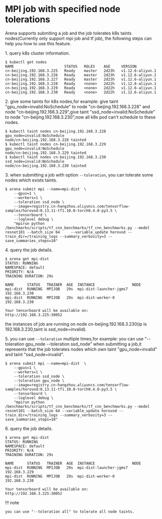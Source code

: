 # MPI job with specified node tolerations

Arena supports submiting a job and the job tolerates k8s taints nodes(Currently only support mpi job and tf job), the following steps can help you how to use this feature.

1\. query k8s cluster information.

    $ kubectl get nodes
    NAME                       STATUS   ROLES    AGE     VERSION
    cn-beijing.192.168.3.225   Ready    master   2d23h   v1.12.6-aliyun.1
    cn-beijing.192.168.3.226   Ready    master   2d23h   v1.12.6-aliyun.1
    cn-beijing.192.168.3.227   Ready    master   2d23h   v1.12.6-aliyun.1
    cn-beijing.192.168.3.228   Ready    <none>   2d22h   v1.12.6-aliyun.1
    cn-beijing.192.168.3.229   Ready    <none>   2d22h   v1.12.6-aliyun.1
    cn-beijing.192.168.3.230   Ready    <none>   2d22h   v1.12.6-aliyun.1

2\. give some taints for k8s nodes,for example: give taint "gpu_node=invalid:NoSchedule" to node "cn-beijing.192.168.3.228" and node "cn-beijing.192.168.3.229",give taint  "ssd_node=invalid:NoSchedule" to node "cn-beijing.192.168.3.230",now all k8s pod can't schedule to these nodes.

    $ kubectl taint nodes cn-beijing.192.168.3.228 gpu_node=invalid:NoSchedule                                                                            
    node/cn-beijing.192.168.3.228 tainted
    $ kubectl taint nodes cn-beijing.192.168.3.229 gpu_node=invalid:NoSchedule                                                                            
    node/cn-beijing.192.168.3.229 tainted
    $ kubectl taint nodes cn-beijing.192.168.3.230 ssd_node=invalid:NoSchedule                                                                            
    node/cn-beijing.192.168.3.230 tainted


3\. when submitting a job with option ``--toleration``, you can tolerate some nodes which exists taints.

    $ arena submit mpi --name=mpi-dist  \
        --gpus=1 \
        --workers=1 \
        --toleration ssd_node \
        --image=registry.cn-hangzhou.aliyuncs.com/tensorflow-samples/horovod:0.13.11-tf1.10.0-torch0.4.0-py3.5 \
        --tensorboard \
        --loglevel debug \
        "mpirun python /benchmarks/scripts/tf_cnn_benchmarks/tf_cnn_benchmarks.py --model resnet101 --batch_size 64     --variable_update horovod --train_dir=/training_logs --summary_verbosity=3 --save_summaries_steps=10"


4\. query the job details.

    $ arena get mpi-dist                                                                                                                                 
    STATUS: RUNNING
    NAMESPACE: default
    PRIORITY: N/A
    TRAINING DURATION: 29s

    NAME      STATUS   TRAINER  AGE  INSTANCE                 NODE
    mpi-dist  RUNNING  MPIJOB   29s  mpi-dist-launcher-jgms7  192.168.3.230
    mpi-dist  RUNNING  MPIJOB   29s  mpi-dist-worker-0        192.168.3.230

    Your tensorboard will be available on:
    http://192.168.3.225:30052

the instances of job are running  on node cn-beijing.192.168.3.230(ip is 192.168.3.230,taint is ssd_node=invalid).

5\. you can use ``--toleration`` multiple times,for example: you can use  "--toleration gpu_node --toleration ssd_node" when submitting a job,it represents that the job tolerates nodes which own taint "gpu_node=invalid" and taint "ssd_node=invalid".

    $ arena submit mpi --name=mpi-dist  \
        --gpus=1 \
        --workers=1 \
        --toleration ssd_node \
        --toleration gpu_node \
        --image=registry.cn-hangzhou.aliyuncs.com/tensorflow-samples/horovod:0.13.11-tf1.10.0-torch0.4.0-py3.5 \
        --tensorboard \
        --loglevel debug \
        "mpirun python /benchmarks/scripts/tf_cnn_benchmarks/tf_cnn_benchmarks.py --model resnet101 --batch_size 64 --variable_update horovod --train_dir=/training_logs --summary_verbosity=3 --save_summaries_steps=10"

6\. query the job details.

    $ arena get mpi-dist
    STATUS: RUNNING
    NAMESPACE: default
    PRIORITY: N/A
    TRAINING DURATION: 29s

    NAME      STATUS   TRAINER  AGE  INSTANCE                 NODE
    mpi-dist  RUNNING  MPIJOB   29s  mpi-dist-launcher-jgms7  192.168.3.229
    mpi-dist  RUNNING  MPIJOB   29s  mpi-dist-worker-0        192.168.3.230

    Your tensorboard will be available on:
    http://192.168.3.225:30052

!!! note

    you can use "--toleration all" to tolerate all node taints.
